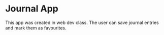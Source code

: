 # Journal App

This app was created in web dev class. The user can save journal entries and mark them as favourites. 
